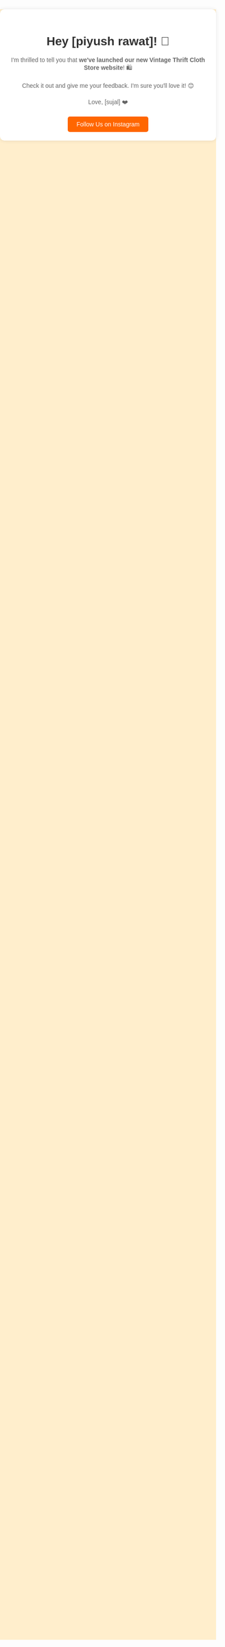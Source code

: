 <!DOCTYPE html>
<html lang="en">
<head>
    <meta charset="UTF-8">
    <meta name="viewport" content="width=device-width, initial-scale=1.0">
    <title>Our Vintage Thrift Cloth Store</title>
    <style>
        body {
            font-family: Arial, sans-serif;
            text-align: center;
            background-color: #ffeecc;
            margin: 0;
            padding: 0;
        }
        .container {
            max-width: 600px;
            margin: 100px auto;
            padding: 20px;
            background-color: #fff;
            border-radius: 10px;
            box-shadow: 0 0 10px rgba(0, 0, 0, 0.1);
        }
        h1 {
            color: #333;
        }
        p {
            color: #666;
            margin-bottom: 20px;
        }
        .emoji {
            font-size: 36px;
        }
        .button {
            display: inline-block;
            padding: 10px 20px;
            background-color: #ff6600;
            color: #fff;
            text-decoration: none;
            border-radius: 5px;
            transition: background-color 0.3s;
        }
        .button:hover {
            background-color: #ff5500;
        }
    </style>
</head>
<body>
    <div class="container">
        <h1>Hey [piyush rawat]! 🎉</h1>
        <p>I'm thrilled to tell you that <strong>we've launched our new Vintage Thrift Cloth Store website</strong>! 🛍️</p>
        <p>Check it out and give me your feedback. I'm sure you'll love it! 😊</p>
        <p>Love, [sujal] ❤️</p>
        <a href="link.html" class="button">Follow Us on Instagram</a>
    </div>
</body>
</html>
